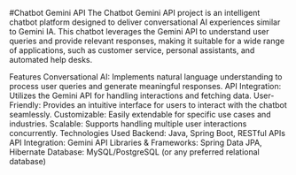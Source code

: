 #Chatbot Gemini API
The Chatbot Gemini API project is an intelligent chatbot platform designed to deliver conversational AI experiences similar to Gemini IA. This chatbot leverages the Gemini API to understand user queries and provide relevant responses, making it suitable for a wide range of applications, such as customer service, personal assistants, and automated help desks.

Features
Conversational AI: Implements natural language understanding to process user queries and generate meaningful responses.
API Integration: Utilizes the Gemini API for handling interactions and fetching data.
User-Friendly: Provides an intuitive interface for users to interact with the chatbot seamlessly.
Customizable: Easily extendable for specific use cases and industries.
Scalable: Supports handling multiple user interactions concurrently.
Technologies Used
Backend: Java, Spring Boot, RESTful APIs
API Integration: Gemini API
Libraries & Frameworks: Spring Data JPA, Hibernate
Database: MySQL/PostgreSQL (or any preferred relational database)
